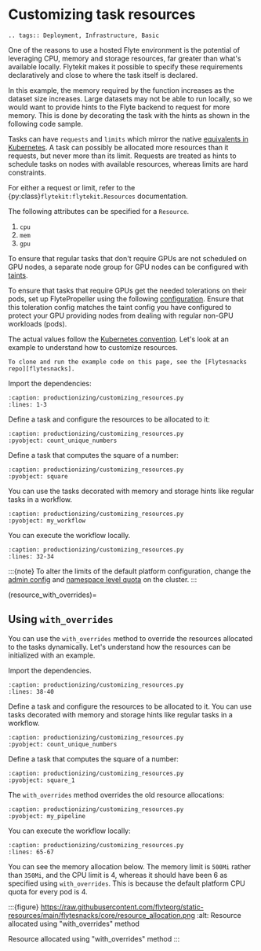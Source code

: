 # Customizing task resources

```{eval-rst}
.. tags:: Deployment, Infrastructure, Basic
```

One of the reasons to use a hosted Flyte environment is the potential of leveraging CPU, memory and storage resources, far greater than what's available locally.
Flytekit makes it possible to specify these requirements declaratively and close to where the task itself is declared.

In this example, the memory required by the function increases as the dataset size increases.
Large datasets may not be able to run locally, so we would want to provide hints to the Flyte backend to request for more memory.
This is done by decorating the task with the hints as shown in the following code sample.

Tasks can have `requests` and `limits` which mirror the native [equivalents in Kubernetes](https://kubernetes.io/docs/concepts/configuration/manage-resources-containers/#requests-and-limits).
A task can possibly be allocated more resources than it requests, but never more than its limit.
Requests are treated as hints to schedule tasks on nodes with available resources, whereas limits
are hard constraints.

For either a request or limit, refer to the {py:class}`flytekit:flytekit.Resources` documentation.

The following attributes can be specified for a `Resource`.

1. `cpu`
2. `mem`
3. `gpu`

To ensure that regular tasks that don't require GPUs are not scheduled on GPU nodes, a separate node group for GPU nodes can be configured with [taints](https://kubernetes.io/docs/concepts/scheduling-eviction/taint-and-toleration/).

To ensure that tasks that require GPUs get the needed tolerations on their pods, set up FlytePropeller using the following [configuration](https://github.com/flyteorg/flytepropeller/blob/v0.10.5/config.yaml#L51,L56). Ensure that this toleration config matches the taint config you have configured to protect your GPU providing nodes from dealing with regular non-GPU workloads (pods).

The actual values follow the [Kubernetes convention](https://kubernetes.io/docs/concepts/configuration/manage-resources-containers/#resource-units-in-kubernetes). Let's look at an example to understand how to customize resources.

```{note}
To clone and run the example code on this page, see the [Flytesnacks repo][flytesnacks].
```

Import the dependencies:

```{rli} https://raw.githubusercontent.com/flyteorg/flytesnacks/master/examples/productionizing/productionizing/customizing_resources.py
:caption: productionizing/customizing_resources.py
:lines: 1-3
```

Define a task and configure the resources to be allocated to it:

```{rli} https://raw.githubusercontent.com/flyteorg/flytesnacks/master/examples/productionizing/productionizing/customizing_resources.py
:caption: productionizing/customizing_resources.py
:pyobject: count_unique_numbers
```

Define a task that computes the square of a number:

```{rli} https://raw.githubusercontent.com/flyteorg/flytesnacks/master/examples/productionizing/productionizing/customizing_resources.py
:caption: productionizing/customizing_resources.py
:pyobject: square
```

You can use the tasks decorated with memory and storage hints like regular tasks in a workflow.

```{rli} https://raw.githubusercontent.com/flyteorg/flytesnacks/master/examples/productionizing/productionizing/customizing_resources.py
:caption: productionizing/customizing_resources.py
:pyobject: my_workflow
```

You can execute the workflow locally.

```{rli} https://raw.githubusercontent.com/flyteorg/flytesnacks/master/examples/productionizing/productionizing/customizing_resources.py
:caption: productionizing/customizing_resources.py
:lines: 32-34
```

:::{note}
To alter the limits of the default platform configuration, change the [admin config](https://github.com/flyteorg/flyte/blob/b16ffd76934d690068db1265ac9907a278fba2ee/deployment/eks/flyte_helm_generated.yaml#L203-L213) and [namespace level quota](https://github.com/flyteorg/flyte/blob/b16ffd76934d690068db1265ac9907a278fba2ee/deployment/eks/flyte_helm_generated.yaml#L214-L240) on the cluster.
:::

(resource_with_overrides)=

## Using `with_overrides`

You can use the `with_overrides` method to override the resources allocated to the tasks dynamically.
Let's understand how the resources can be initialized with an example.

Import the dependencies.

```{rli} https://raw.githubusercontent.com/flyteorg/flytesnacks/master/examples/productionizing/productionizing/customizing_resources.py
:caption: productionizing/customizing_resources.py
:lines: 38-40
```

Define a task and configure the resources to be allocated to it.
You can use tasks decorated with memory and storage hints like regular tasks in a workflow.

```{rli} https://raw.githubusercontent.com/flyteorg/flytesnacks/master/examples/productionizing/productionizing/customizing_resources.py
:caption: productionizing/customizing_resources.py
:pyobject: count_unique_numbers
```

Define a task that computes the square of a number:

```{rli} https://raw.githubusercontent.com/flyteorg/flytesnacks/master/examples/productionizing/productionizing/customizing_resources.py
:caption: productionizing/customizing_resources.py
:pyobject: square_1
```

The `with_overrides` method overrides the old resource allocations:

```{rli} https://raw.githubusercontent.com/flyteorg/flytesnacks/master/examples/productionizing/productionizing/customizing_resources.py
:caption: productionizing/customizing_resources.py
:pyobject: my_pipeline
```

You can execute the workflow locally:

```{rli} https://raw.githubusercontent.com/flyteorg/flytesnacks/master/examples/productionizing/productionizing/customizing_resources.py
:caption: productionizing/customizing_resources.py
:lines: 65-67
```

You can see the memory allocation below. The memory limit is `500Mi` rather than `350Mi`, and the
CPU limit is 4, whereas it should have been 6 as specified using `with_overrides`.
This is because the default platform CPU quota for every pod is 4.

:::{figure} https://raw.githubusercontent.com/flyteorg/static-resources/main/flytesnacks/core/resource_allocation.png
:alt: Resource allocated using "with_overrides" method

Resource allocated using "with_overrides" method
:::

[flytesnacks]: https://github.com/flyteorg/flytesnacks/tree/master/examples/productionizing/
